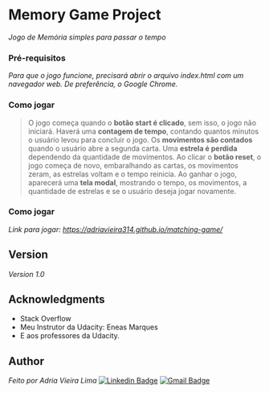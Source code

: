 # Memory Game Project

*Jogo de Memória simples para passar o tempo*

### Pré-requisitos

*Para que o jogo funcione, precisará abrir o arquivo index.html com um navegador web. De preferência, o Google Chrome.*

### Como jogar

> O jogo começa quando o **botão start é clicado**, sem isso, o jogo não iniciará.
> Haverá uma **contagem de tempo**, contando quantos minutos o usuário levou para concluir o jogo.
> Os **movimentos são contados** quando o usuário abre a segunda carta.
> Uma **estrela é perdida** dependendo da quantidade de movimentos.
> Ao clicar o **botão reset**, o jogo começa de novo, embaralhando as cartas, os movimentos zeram, as estrelas voltam e o tempo reinicia.
> Ao ganhar o jogo, aparecerá uma **tela modal**, mostrando o tempo, os movimentos, a quantidade de estrelas e se o usuário deseja jogar novamente.

### Como jogar
*Link para jogar: https://adriavieira314.github.io/matching-game/* 

## Version
*Version 1.0*

## Acknowledgments

* Stack Overflow
* Meu Instrutor da Udacity: Eneas Marques
* E aos professores da Udacity.

## Author

*Feito por Adria Vieira Lima*
[![Linkedin Badge](https://img.shields.io/badge/-Adria-blue?style=flat-square&logo=Linkedin&logoColor=white&link=https://https://www.linkedin.com/in/adria-vieira-60070918b/)](https://www.linkedin.com/in/adria-vieira-60070918b/) 
[![Gmail Badge](https://img.shields.io/badge/-adriavieira731@gmail.com-c14438?style=flat-square&logo=Gmail&logoColor=white&link=mailto:adriavieira731@gmail.com)](mailto:adriavieira731@gmail.com)

